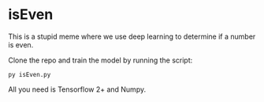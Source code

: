 # isEven

This is a stupid meme where we use deep learning to determine if a number is even.


Clone the repo and train the model by running the script:

```
py isEven.py
```

All you need is Tensorflow 2+ and Numpy.